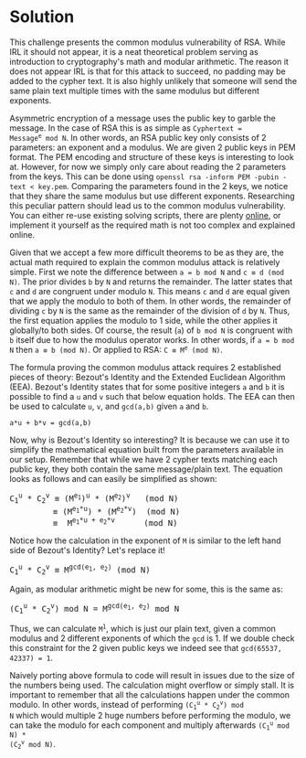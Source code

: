 # Solution
This challenge presents the common modulus vulnerability of RSA. While IRL it should not appear, it is a neat theoretical problem serving as introduction to cryptography's math and modular arithmetic. The reason it does not appear IRL is that for this attack to succeed, no padding may be added to the cypher text. It is also highly unlikely that someone will send the same plain text multiple times with the same modulus but different exponents.

Asymmetric encryption of a message uses the public key to garble the message. In the case of RSA this is as simple as <code>Cyphertext = Message<sup>e</sup> mod N</code>. In other words, an RSA public key only consists of 2 parameters: an exponent and a modulus. We are given 2 public keys in PEM format. The PEM encoding and structure of these keys is interesting to look at. However, for now we simply only care about reading the 2 parameters from the keys. This can be done using `openssl rsa -inform PEM -pubin -text < key.pem`. Comparing the parameters found in the 2 keys, we notice that they share the same modulus but use different exponents. Researching this peculiar pattern should lead us to the common modulus vulnerability. You can either re-use existing solving scripts, there are plenty [online](https://gist.github.com/idarthjedi/1ab9c9ccd4803dbc40c801fbc5f2488f), or implement it yourself as the required math is not too complex and explained online.

Given that we accept a few more difficult theorems to be as they are, the actual math required to explain the common modulus attack is relatively simple. First we note the difference between `a = b mod N` and `c ≡ d (mod N)`. The prior divides `b` by `N` and returns the remainder. The latter states that `c` and `d` are congruent under modulo `N`. This means `c` and `d` are equal given that we apply the modulo to both of them. In other words, the remainder of dividing `c` by `N` is the same as the remainder of the division of `d` by `N`. Thus, the first equation applies the modulo to 1 side, while the other applies it globally/to both sides. Of course, the result (`a`) of `b mod N` is congruent with `b` itself due to how the modulus operator works. In other words, if `a = b mod N` then `a ≡ b (mod N)`. Or applied to RSA: <code>C ≡ M<sup>e</sup> (mod N)</code>.

The formula proving the common modulus attack requires 2 established pieces of theory: Bezout's Identity and the Extended Euclidean Algorithm (EEA). Bezout's Identity states that for some positive integers `a` and `b` it is possible to find a `u` and `v` such that below equation holds. The EEA can then be used to calculate `u`, `v`, and `gcd(a,b)` given `a` and `b`.
```
a*u + b*v = gcd(a,b)
```

Now, why is Bezout's Identity so interesting? It is because we can use it to simplify the mathematical equation built from the parameters available in our setup. Remember that while we have 2 cypher texts matching each public key, they both contain the same message/plain text. The equation looks as follows and can easily be simplified as shown:
<pre>
C<sub>1</sub><sup>u</sup> * C<sub>2</sub><sup>v</sup> ≡ (M<sup>e<sub>1</sub></sup>)<sup>u</sup> * (M<sup>e<sub>2</sub></sup>)<sup>v</sup>   (mod N)
         ≡ (M<sup>e<sub>1</sub>*u</sup>) * (M<sup>e<sub>2</sub>*v</sup>)  (mod N)
         ≡  M<sup>e<sub>1</sub>*u + e<sub>2</sub>*v</sup>      (mod N)
</pre>

Notice how the calculation in the exponent of `M` is similar to the left hand side of Bezout's Identity? Let's replace it!
<pre>
C<sub>1</sub><sup>u</sup> * C<sub>2</sub><sup>v</sup> ≡ M<sup>gcd(e<sub>1</sub>, e<sub>2</sub>)</sup> (mod N)
</pre>

Again, as modular arithmetic might be new for some, this is the same as:
<pre>
(C<sub>1</sub><sup>u</sup> * C<sub>2</sub><sup>v</sup>) mod N = M<sup>gcd(e<sub>1</sub>, e<sub>2</sub>)</sup> mod N
</pre>

Thus, we can calculate <code>M<sup>1</sup></code>, which is just our plain text, given a common modulus and 2 different exponents of which the `gcd` is 1. If we double check this constraint for the 2 given public keys we indeed see that `gcd(65537, 42337) = 1`.

Naively porting above formula to code will result in issues due to the size of the numbers being used. The calculation might overflow or simply stall. It is important to remember that all the calculations happen under the common modulo. In other words, instead of performing <code>(C<sub>1</sub><sup>u</sup> * C<sub>2</sub><sup>v</sup>) mod N</code> which would multiple 2 huge numbers before performing the modulo, we can take the modulo for each component and multiply afterwards <code>(C<sub>1</sub><sup>u</sup> mod N) * (C<sub>2</sub><sup>v</sup> mod N)</code>.